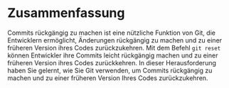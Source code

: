# Zusammenfassung

Commits rückgängig zu machen ist eine nützliche Funktion von Git, die Entwicklern ermöglicht, Änderungen rückgängig zu machen und zu einer früheren Version ihres Codes zurückzukehren. Mit dem Befehl `git reset` können Entwickler ihre Commits leicht rückgängig machen und zu einer früheren Version ihres Codes zurückkehren. In dieser Herausforderung haben Sie gelernt, wie Sie Git verwenden, um Commits rückgängig zu machen und zu einer früheren Version Ihres Codes zurückzukehren.
